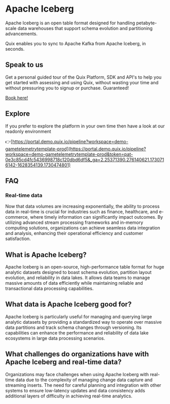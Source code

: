 <!-- START MARKDOWN -->
<!--[tech-name]-->
# Apache Iceberg

<!--[blurb-about-tech]-->
Apache Iceberg is an open table format designed for handling petabyte-scale data warehouses that support schema evolution and partitioning advancements.

Quix enables you to sync to Apache Kafka <span id="to_or_from">from</span> <span id="techname">Apache Iceberg</span>, in seconds.

## Speak to us

Get a personal guided tour of the Quix Platform, SDK and API's to help you get started with assessing and using Quix, without wasting your time and without pressuring you to signup or purchase. Guaranteed!

[Book here!](https://share.hsforms.com/1iW0TmZzKQMChk0lxd_tGiw4yjw2?__hstc=175542013.19c333c2ae8002be5fbc6a17a447e442.1730474801833.1730474801833.1730716142494.2&__hssc=175542013.2.1730716142494&__hsfp=3927774151)


## Explore

If you prefer to explore the platform in your own time then have a look at our readonly environment

👉[https://portal.demo.quix.io/pipeline?workspace=demo-gametelemetrytemplate-prod](https://portal.demo.quix.io/pipeline?workspace=demo-gametelemetrytemplate-prod&token=pat-0e3c85cd4fc5436998718c120dbd6df5&_ga=2.25371390.276140621.1730716142-1628354139.1730474801)


## FAQ

### Real-time data

Now that data volumes are increasing exponentially, the ability to process data in real-time is crucial for industries such as finance, healthcare, and e-commerce, where timely information can significantly impact outcomes. By utilizing advanced stream processing frameworks and in-memory computing solutions, organizations can achieve seamless data integration and analysis, enhancing their operational efficiency and customer satisfaction.

## What is <span id="techname">Apache Iceberg</span>?

<!--[tech-seo-text]-->
Apache Iceberg is an open-source, high-performance table format for huge analytic datasets designed to boast schema evolution, partition layout evolution, and reliability in data lakes. It allows data teams to manage massive amounts of data efficiently while maintaining reliable and transactional data processing capabilities.

## What data is <span id="techname">Apache Iceberg</span> good for?

<!--[tech-data-seo-text]-->
Apache Iceberg is particularly useful for managing and querying large analytic datasets by providing a standardized way to operate over massive data partitions and track schema changes through versioning. Its capabilities can enhance the performance and reliability of data lake ecosystems in large data processing scenarios.

## What challenges do organizations have with <span id="techname">Apache Iceberg</span> and real-time data?

<!--[tech-challenges-seo-text]-->
Organizations may face challenges when using Apache Iceberg with real-time data due to the complexity of managing change data capture and streaming inserts. The need for careful planning and integration with other systems to ensure low-latency updates and data consistency adds additional layers of difficulty in achieving real-time analytics.
<!-- END MARKDOWN -->